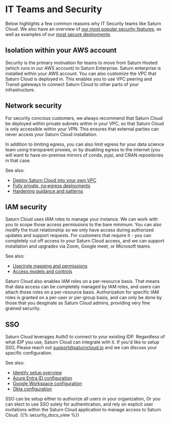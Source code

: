 # IT Teams and Security

Below highlights a few common reasons why IT Security teams like Saturn Cloud. We also have an overview of [our most popular security features](/docs), as well as examples of our [most secure deployments](/docs)

## Isolation within your AWS account

Security is the primary motivation for teams to move from Saturn Hosted (which runs in our AWS account) to Saturn Enterprise. Saturn enterprise is installed within your AWS account. You can also customize the VPC that Saturn Cloud is deployed in. This enables you to use VPC peering and Transit gateways to connect Saturn Cloud to other parts of your infrastructure.

## Network security

For security concious customers, we always recommend that Saturn Cloud be deployed within private subnets within in your VPC, so that Saturn Cloud is only accessible within your VPN. This ensures that external parties can never access your Saturn Cloud installation.

In addition to limiting egress, you can also limit egress for your data science team using transparent proxies, or by disabling egress to the internet (you will want to have on-premise mirrors of conda, pypi, and CRAN repositories in that case.

See also:

- [Deploy Saturn Cloud into your own VPC](/docs/admin-guide/enterprise/installation/custom-vpcs/)
- [Fully private, no‑egress deployments](/docs/admin-guide/enterprise/installation/no-internet/)
- [Hardening guidance and patterns](/docs/admin-guide/enterprise/installation/high-security/)

## IAM security

Saturn Cloud uses IAM roles to manage your instance. We can work with you to scope those access permissions to the bare minimum. You can also modify the trust relationship so we only have access during authorized updates and support requests. For customers that require it - you can completely cut off access to your Saturn Cloud access, and we can support installation and upgrades via Zoom, Google meet, or Microsoft teams.

See also:

- [User/role mapping and permissions](/docs/admin-guide/enterprise/installation/saturn-users-and-iam-roles/)
- [Access models and controls](/docs/admin-guide/enterprise/access/)

Saturn Cloud also enables IAM roles on a per-resource basis. That means that data access can be completely managed by IAM roles, and users can attach those roles on a per-resource basis. Authorization for specific IAM roles is granted on a per-user or per-group basis, and can only be done by those that you desginate as Saturn Cloud admins, providing very fine grained security.

## SSO

Saturn Cloud leverages Auth0 to connect to your existing IDP. Regardless of what IDP you use, Saturn Cloud can integrate with it. If you'd like to setup SSO, Please reach out support@saturncloud.io and we can discuss your specific configuration.

See also:

- [Identity setup overview](/docs/admin-guide/enterprise/installation/identity/)
- [Azure Entra ID configuration](/docs/admin-guide/enterprise/installation/identity/azure/)
- [Google Workspace configuration](/docs/admin-guide/enterprise/installation/identity/google/)
- [Okta configuration](/docs/admin-guide/enterprise/installation/identity/okta/)

SSO can be setup either to authorize all users in your organization, Or you can elect to use SSO solely for authentication, and rely on explicit user invitations within the Saturn Cloud application to manage access to Saturn Cloud.
{{% security_docs_view %}}
